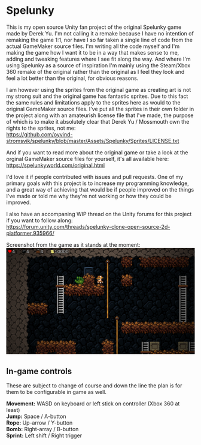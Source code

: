 # Spelunky

This is my open source Unity fan project of the original Spelunky game made by Derek Yu. I'm not calling it a remake because I have no intention of remaking the game 1:1, nor have I so far taken a single line of code from the actual GameMaker source files. I'm writing all the code myself and I'm making the game how I want it to be in a way that makes sense to me, adding and tweaking features where I see fit along the way. And where I'm using Spelunky as a source of inspiration I'm mainly using the Steam/Xbox 360 remake of the original rather than the original as I feel they look and feel a lot better than the original, for obvious reasons.

I am however using the sprites from the original game as creating art is not my strong suit and the original game has fantastic sprites. Due to this fact the same rules and limitations apply to the sprites here as would to the original GameMaker source files. I've put all the sprites in their own folder in the project along with an amateurish license file that I've made, the purpose of which is to make it absolutely clear that Derek Yu / Mossmouth own the rights to the sprites, not me:  
https://github.com/oyvind-stromsvik/spelunky/blob/master/Assets/Spelunky/Sprites/LICENSE.txt

And if you want to read more about the original game or take a look at the orginal GameMaker source files for yourself, it's all available here:  
https://spelunkyworld.com/original.html

I'd love it if people contributed with issues and pull requests. One of my primary goals with this project is to increase my programming knowledge, and a great way of achieving that would be if people improved on the things I've made or told me why they're not working or how they could be improved.

I also have an accompaning WIP thread on the Unity forums for this project if you want to follow along:  
https://forum.unity.com/threads/spelunky-clone-open-source-2d-platformer.935966/

Screenshot from the game as it stands at the moment:  
![Spelunky screenshot](/spelunky.png)

## In-game controls

These are subject to change of course and down the line the plan is for them to be configurable in game as well.

**Movement:** WASD on keyboard or left stick on controller (Xbox 360 at least)  
**Jump:** Space / A-button  
**Rope:** Up-arrow / Y-button  
**Bomb:** Right-array / B-button  
**Sprint:** Left shift / Right trigger  
